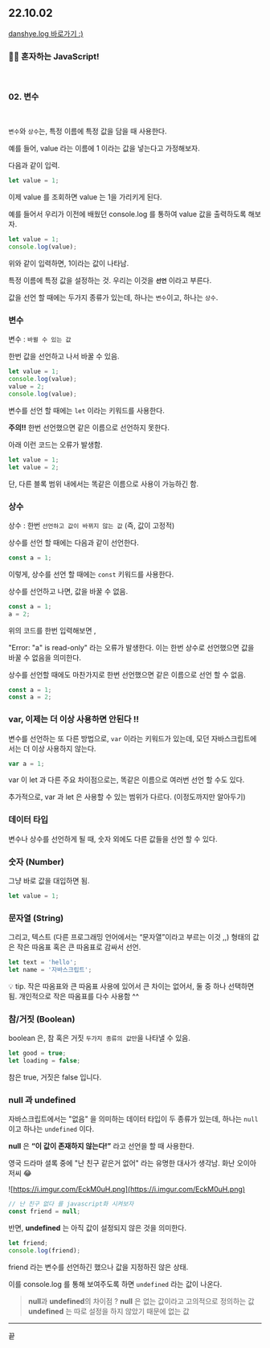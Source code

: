 <h2>22.10.02</h2>
<a href="https://velog.io/@leedahye2001/%ED%98%BC%EC%9E%90%ED%95%98%EB%8A%94-JavaScript-2">danshye.log 바로가기 :)</a>
<br>
<h3>🙋‍♀️ 혼자하는 JavaScript!</h3>
<br>



### 02. 변수

<br>

`변수`와 `상수`는, 특정 이름에 특정 값을 담을 때 사용한다.

예를 들어, value 라는 이름에 1 이라는 값을 넣는다고 가정해보자.

다음과 같이 입력.

```jsx
let value = 1;
```

이제 value 를 조회하면 value 는 1을 가리키게 된다.

예를 들어서 우리가 이전에 배웠던 console.log 를 통하여 value 값을 출력하도록 해보자.

```jsx
let value = 1;
console.log(value);
```

위와 같이 입력하면, 1이라는 값이 나타남.

특정 이름에 특정 값을 설정하는 것. 우리는 이것을 **`선언`** 이라고 부른다.

값을 선언 할 때에는 두가지 종류가 있는데, 하나는 `변수`이고, 하나는 `상수`.

### 변수

변수 :  `바뀔 수 있는 값` 

한번 값을 선언하고 나서 바꿀 수 있음.

```jsx
let value = 1;
console.log(value);
value = 2;
console.log(value);
```

변수를 선언 할 때에는 `let` 이라는 키워드를 사용한다.

**주의!!** 한번 선언했으면 같은 이름으로 선언하지 못한다.

아래 이런 코드는 오류가 발생함.

```jsx
let value = 1;
let value = 2;
```

단, 다른 블록 범위 내에서는 똑같은 이름으로 사용이 가능하긴 함.

### 상수

상수 : 한번 `선언하고 값이 바뀌지 않는 값` (즉, 값이 고정적)

상수를 선언 할 때에는 다음과 같이 선언한다.

```jsx
const a = 1;
```

이렇게, 상수를 선언 할 때에는 `const` 키워드를 사용한다.

상수를 선언하고 나면, 값을 바꿀 수 없음.

```jsx
const a = 1;
a = 2;
```

위의 코드를 한번 입력해보면 ,

"Error: "a" is read-only" 라는 오류가 발생한다. 이는 한번 상수로 선언했으면 값을 바꿀 수 없음을 의미한다.

상수를 선언할 때에도 마찬가지로 한번 선언했으면 같은 이름으로 선언 할 수 없음.

```jsx
const a = 1;
const a = 2;
```

### var, 이제는 더 이상 사용하면 안된다 !!

변수를 선언하는 또 다른 방법으로, `var` 이라는 키워드가 있는데, 모던 자바스크립트에서는 더 이상 사용하지 않는다.

```jsx
var a = 1;
```

var 이 let 과 다른 주요 차이점으로는, 똑같은 이름으로 여러번 선언 할 수도 있다.

추가적으로, var 과 let 은 사용할 수 있는 범위가 다르다. (이정도까지만 알아두기)

### 데이터 타입

변수나 상수를 선언하게 될 때, 숫자 외에도 다른 값들을 선언 할 수 있다. 

### 숫자 (Number)

그냥 바로 값을 대입하면 됨.

```jsx
let value = 1;
```

### 문자열 (String)

그리고, 텍스트 (다른 프로그래밍 언어에서는 “문자열”이라고 부르는 이것 ,,) 형태의 값은 작은 따옴표 혹은 큰 따옴표로 감싸서 선언.

```jsx
let text = 'hello';
let name = '자바스크립트';
```

<aside>
💡 tip. 작은 따옴표와 큰 따옴표 사용에 있어서 큰 차이는 없어서, 둘 중 하나 선택하면 됨. 
개인적으로 작은 따옴표를 다수 사용함 ^^

</aside>

### 참/거짓 (Boolean)

boolean 은, 참 혹은 거짓 `두가지 종류의 값만`을 나타낼 수 있음.

```jsx
let good = true;
let loading = false;
```

참은 true, 거짓은 false 입니다.

### null 과 undefined

자바스크립트에서는 "없음" 을 의미하는 데이터 타입이 두 종류가 있는데, 하나는 `null` 이고 하나는 `undefined` 이다.

**null** 은 **“이 값이 존재하지 않는다!”** 라고 선언을 할 때 사용한다.

영국 드라마 셜록 중에 "난 친구 같은거 없어" 라는 유명한 대사가 생각남. 화난 오이아저씨 😂

![https://i.imgur.com/EckM0uH.png](https://i.imgur.com/EckM0uH.png)

```jsx
// 난 친구 없다 를 javascript화 시켜보자
const friend = null;
```

반면, **undefined** 는 아직 값이 설정되지 않은 것을 의미한다.

```jsx
let friend;
console.log(friend);
```

friend 라는 변수를 선언하긴 했으나 값을 지정하진 않은 상태.

이를 console.log 를 통해 보여주도록 하면 `undefined` 라는 값이 나온다.

> **null**과 **undefined**의 차이점 ?
**null** 은 없는 값이라고 고의적으로 정의하는 값
**undefined** 는 따로 설정을 하지 않았기 때문에 없는 값
> 

---

끝
